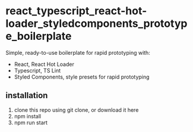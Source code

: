 # react_typescript_react-hot-loader_styledcomponents_prototype_boilerplate
Simple, ready-to-use boilerplate for rapid prototyping with:
- React, React Hot Loader
- Typescript, TS Lint
- Styled Components, style presets for rapid prototyping

## installation
1. clone this repo using git clone, or download it here
2. npm install
3. npm run start
